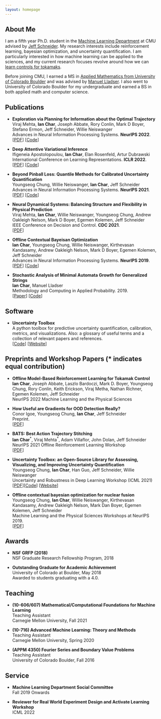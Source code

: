 ```yaml
---
layout: homepage
---
```


## About Me

I am a fifth year Ph.D. student in the [Machine Learning Department](https://www.ml.cmu.edu/) at CMU advised by [Jeff Schneider](https://www.cs.cmu.edu/~schneide/). My research interests include reinforcement learning, bayesian optimization, and uncertainty quantification. I am particularly interested in how machine learning can be applied to the sciences, and my current research focuses revolve around how we can [learn controls for tokamaks](https://www.cs.cmu.edu/news/2022/ian-char-nuclear-fusion).

Before joining CMU, I earned a MS in [Applied Mathematics from University of Colorado Boulder](https://www.colorado.edu/amath/) and was advised by [Manuel Lladser](https://amath.colorado.edu/faculty/lladser/). I also went to University of Colorado Boulder for my undergraduate and earned a BS in both applied math and computer science.

## Publications

- **Exploration via Planning for Information about the Optimal Trajectory**
  <br>
  Viraj Mehta, **Ian Char**, Joseph Abbate, Rory Conlin, Mark D Boyer, Stefano Ermon, Jeff Schneider, Willie Neiswanger
  <br>
  Advances in Neural Information Processing Systems. **NeurIPS 2022**.
  <br>
  [[PDF](https://arxiv.org/pdf/2210.04642.pdf)] [[Code](https://github.com/fusion-ml/trajectory-information-rl)]

- **Deep Attentive Variational Inference**
  <br>
  Ifigeneia Apostolopoulou, **Ian Char**, Elan Rosenfeld, Artur Dubrawski
  <br>
  International Conference on Learning Representations. **ICLR 2022**.
  <br>
  [[PDF](https://openreview.net/pdf?id=T4-65DNlDij)] [[Code](https://github.com/ifiaposto/Deep_Attentive_VI)]

- **Beyond Pinball Loss: Quantile Methods for Calibrated Uncertainty Quantification**
  <br>
  Youngseog Chung, Willie Neiswanger, **Ian Char**, Jeff Schneider
  <br>
  Advances in Neural Information Processing Systems. **NeurIPS 2021**.
  <br>
  [[PDF](https://arxiv.org/pdf/2011.09588.pdf)] [[Code](https://github.com/YoungseogChung/calibrated-quantile-uq)]

- **Neural Dynamical Systems: Balancing Structure and Flexibility in Physical Prediction**
  <br>
  Viraj Mehta, **Ian Char**, Willie Neiswanger, Youngseog Chung, Andrew Oakleigh Nelson, Mark D Boyer, Egemen Kolemen, Jeff Schneider
  <br>
  IEEE Conference on Decision and Control. **CDC 2021**.
  <br>
  [[PDF](https://arxiv.org/pdf/2006.12682.pdf)]

- **Offline Contextual Bayeisan Optimization**
  <br>
  **Ian Char**, Youngseog Chung, Willie Neiswanger, Kirthevasan Kandasamy, Andrew Oakleigh Nelson, Mark D Boyer, Egemen Kolemen, Jeff Schneider
  <br>
  Advances in Neural Information Processing Systems. **NeurIPS 2019**.
  <br>
  [[PDF](https://control.princeton.edu/wp-content/uploads/sites/418/2020/07/char2019bayesian.pdf)] [[Code](https://github.com/fusion-ml/OCBO)]

- **Stochastic Analysis of Minimal Automata Growth for Generalized Strings**
  <br>
  **Ian Char**, Manuel Lladser
  <br>
  Methodology and Computing in Applied Probability. 2019.
  <br>
  [[Paper](https://link.springer.com/article/10.1007/s11009-019-09706-8)] [[Code](https://github.com/IanChar/AutomataGrowth)]


## Software

- **Uncertainty Toolbox**
  <br>
  A python toolbox for predictive uncertainty quantification, calibration, metrics, and visualizations. Also: a glossary of useful terms and a collection of relevant papers and references.
  <br>
  [[Code](https://github.com/uncertainty-toolbox/uncertainty-toolbox)] [[Website](https://uncertainty-toolbox.github.io/)]


## Preprints and Workshop Papers (\* indicates equal contribution)

- **Offline Model-Based Reinforcement Learning for Tokamak Control**
  <br>
  **Ian Char**, Joseph Abbate, Laszlo Bardoczi, Mark D. Boyer, Youngseog Chung, Rory Conlin, Keith Erickson, Viraj Metha, Nathan Richner, Egemen Kolemen, Jeff Schneider
  <br>
  NeurIPS 2022 Machine Learning and the Physical Sciences

- **How Useful are Gradients for OOD Detection Really?**
  <br>
  Conor Igoe, Youngseog Chung, **Ian Char**, Jeff Schneider
  <br>
  Preprint.
  <br>
  [[PDF](https://arxiv.org/pdf/2205.10439.pdf)]

- **BATS: Best Action Trajectory Stitching**
  <br>
  **Ian Char**<sup>\*</sup>, Viraj Mehta<sup>\*</sup>, Adam Villaflor, John Dolan, Jeff Schneider
  <br>
  NeurIPS 2021 Offline Reinforcement Learning Workshop
  <br>
  [[PDF](https://arxiv.org/pdf/2204.12026.pdf)]

- **Uncertainty Toolbox: an Open-Source Library for Assessing, Visualizing, and Improving Uncertainty Quantification**
  <br>
  Youngseog Chung, **Ian Char**, Han Guo, Jeff Schneider, Willie Neiswanger
  <br>
  Uncertainty and Robustness in Deep Learning Workshop (ICML 2021)
  <br>
  [[PDF](https://arxiv.org/abs/2109.10254)][[Code](https://github.com/uncertainty-toolbox/uncertainty-toolbox)] [[Website](https://uncertainty-toolbox.github.io/)]

- **Offline contextual bayesian optimization for nuclear fusion**
  <br>
  Youngseog Chung, **Ian Char**, Willie Neiswanger, Kirthevasan Kandasamy, Andrew Oakleigh Nelson, Mark Dan Boyer, Egemen Kolemen, Jeff Schneider
  <br>
  Machine Learning and the Physical Sciences Workshops at NeurIPS 2019.
  <br>
  [[PDF](https://ml4physicalsciences.github.io/2019/files/NeurIPS_ML4PS_2019_27.pdf)]

## Awards

- **NSF GRFP (2018)**
  <br>
  NSF Graduate Research Fellowship Program, 2018

- **Outstanding Graduate for Academic Achievement**
  <br>
  University of Colorado at Boulder, May 2018
  <br>
  Awarded to students graduating with a 4.0.

## Teaching

- **(10-606/607) Mathematical/Computational Foundations for Machine Learning**
  <br>
  Teaching Assistant
  <br>
  Carnegie Mellon University, Fall 2021

- **(10-716) Advanced Machine Learning: Theory and Methods**
  <br>
  Teaching Assistant
  <br>
  Carnegie Mellon University, Spring 2020

- **(APPM 4350) Fourier Series and Boundary Value Problems**
  <br>
  Teaching Assistant
  <br>
  University of Colorado Boulder, Fall 2016

## Service

- **Machine Learning Department Social Committee**
  <br>
  Fall 2019 Onwards

- **Reviewer for Real World Experiment Design and Activate Learning Workshop**
  <br>
  ICML 2022
